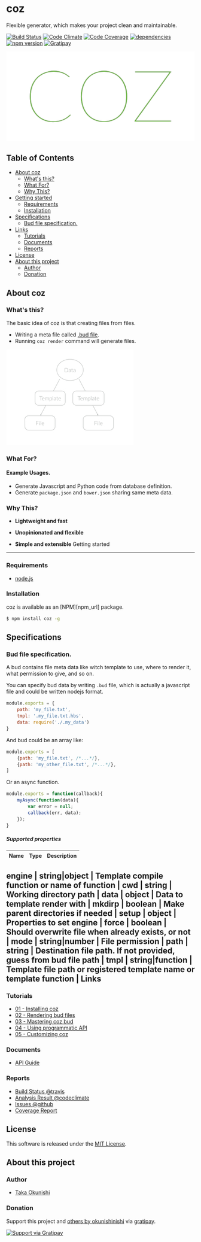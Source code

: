 coz
=====

Flexible generator, which makes your project clean and maintainable.

<!-- Badge start -->

[![Build Status][my_travis_badge_url]][my_travis_url]
[![Code Climate][my_codeclimate_badge_url]][my_codeclimate_url]
[![Code Coverage][my_codeclimate_coverage_badge_url]][my_codeclimate_url]
[![dependencies][my_gemnasium_badge_url]][my_gemnasium_url]
[![npm version][my_npm_budge_url]][my_npm_url]
[![Gratipay][my_gratipay_budge_url]][my_gratipay_url]

<!-- Badge end -->


<!-- Banner start -->

<a href="https://github.com/okunishinishi/coz#readme"><img style="height:px;" src="assets/images/coz-banner.png" height=""/></a>

<!-- Banner end -->


<!-- Table start -->

Table of Contents
-----
- [About coz](#01-about)
    - [What's this?](#01-about--whats-this)
    - [What For?](#01-about--what--for)
    - [Why This?](#01-about--why--this)
- [Getting started](#02-howto)
    - [Requirements](#02-howto--requirements)
    - [Installation](#02-howto--installation)
- [Specifications](#03-spec)
    - [Bud file specification.](#03-spec--bud-file-specification-)
- [Links](#09-links)
    - [Tutorials](#09-links--tutorials)
    - [Documents](#09-links--documents)
    - [Reports](#09-links--reports)
- [License](#10-license)
- [About this project](#11-project)
    - [Author](#11-project--author)
    - [Donation](#11-project--donation)

<!-- Table end -->


<!-- Sections start -->

<a name="01-about"></a>
About coz
------

<a name="01-about--whats-this"></a>
### What's this?

The basic idea of coz is that creating files from files.

+ Writing a meta file called [.bud file](#spec-bud-spec).
+ Running `coz render` command will generate files.

<img style="height:256px;" src="assets/images/coz-outline.jpg" height="256">

<a name="01-about--what--for"></a>
### What For?


#### Example Usages.
+ Generate Javascript and Python code from database definition.
+ Generate `package.json` and `bower.json` sharing same meta data.


<a name="01-about--why--this"></a>
### Why This?

+ **Lightweight and fast**

+ **Unopinionated and flexible**
+ **Simple and extensible**
<a name="02-howto"></a>
Getting started
------

<a name="02-howto--requirements"></a>
### Requirements

+ [node.js][nodejs_url]


<a name="02-howto--installation"></a>
### Installation

coz is available as an [NPM][npm_url] package.

```bash
$ npm install coz -g
```


<a name="03-spec"></a>
Specifications
---------

<a name="spec-bud-spec"></a>
<a name="03-spec--bud-file-specification-"></a>
### Bud file specification.

A bud contains file meta data like witch template to use, where to render it, what permission to give, and so on.

You can specify bud data by writing `.bud` file, which is actually a javascript file and could be written nodejs format.

```Javascript
module.exports = {
    path: 'my_file.txt',
    tmpl: '.my_file.txt.hbs',
    data: require('./.my_data')
}
```

And bud could be an array like:

```Javascript
module.exports = [
    {path: 'my_file.txt', /*...*/},
    {path: 'my_other_file.txt', /*...*/},
]
```

Or an async function.

```Javascript
module.exports = function(callback){
    myAsync(function(data){
        var error = null;
        callback(err, data);
    });
}
```

##### Supported properties

Name | Type | Description
----- | ----- | -----

engine | string&#124;object | Template compile function or name of function | 
cwd | string | Working directory path | 
data | object | Data to template render with | 
mkdirp | boolean | Make parent directories if needed | 
setup | object | Properties to set engine | 
force | boolean | Should overwrite file when already exists, or not | 
mode | string&#124;number | File permission | 
path | string | Destination file path. If not provided, guess from bud file path | 
tmpl | string&#124;function | Template file path or registered template name or template function | 
<a name="09-links"></a>
Links
------

<a name="09-links--tutorials"></a>
### Tutorials


+ [01 - Installing coz](01%20-%20Installing%20coz)
+ [02 - Rendering bud files](02%20-%20Rendering%20bud%20files)
+ [03 - Mastering coz bud](03%20-%20Mastering%20coz%20bud)
+ [04 - Using programmatic API](04%20-%20Using%20programmatic%20API)
+ [05 - Customizing coz](05%20-%20Customizing%20coz)

<a name="09-links--documents"></a>
### Documents

+ [API Guide][my_apiguide_url]

<a name="09-links--reports"></a>
### Reports

+ [Build Status @travis][my_travis_url]
+ [Analysis Result @codeclimate][my_codeclimate_url]
+ [Issues @github](https://github.com/okunishinishi/coz/issues)
+ [Coverage Report][my_coverage_url]

<a name="10-license"></a>
License
-------
This software is released under the [MIT License](https://raw.githubusercontent.com/okunishinishi/coz/master/LICENSE).

<a name="11-project"></a>
About this project
--------

<a name="11-project--author"></a>
### Author

+ [Taka Okunishi](http://okunishitaka.com)

<a name="11-project--donation"></a>
### Donation

Support this project and [others by okunishinishi][my_gratipay_url] via [gratipay][my_gratipay_url].

[<img src="https://cdn.rawgit.com/gratipay/gratipay-badge/2.3.0/dist/gratipay.svg" alt="Support via Gratipay"/>][my_gratipay_url]


<!-- Sections end -->


<!-- Links start -->

[nodejs_url]: http://nodejs.org/
[my_travis_url]: http://travis-ci.org/okunishinishi/coz
[my_travis_badge_url]: http://img.shields.io/travis/okunishinishi/coz.svg?style=flat
[my_codeclimate_url]: http://codeclimate.com/github/okunishinishi/coz
[my_codeclimate_badge_url]: http://img.shields.io/codeclimate/github/okunishinishi/coz.svg?style=flat
[my_codeclimate_coverage_badge_url]: http://img.shields.io/codeclimate/coverage/github/okunishinishi/coz.svg?style=flat
[my_apiguide_url]: http://okunishinishi.github.io/coz/apiguide/
[my_coverage_url]: http://okunishinishi.github.io/coz/coverage/lcov-report
[my_coverage_report_url]: http://okunishinishi.github.io/coz/coverage/lcov-report/
[my_gratipay_url]: https://gratipay.com/okunishinishi/
[my_gratipay_budge_url]: http://img.shields.io/gratipay/okunishinishi.svg?style=flat
[my_npm_url]: http://www.npmjs.org/package/coz
[my_npm_budge_url]: http://img.shields.io/npm/v/coz.svg?style=flat
[my_tag_url]: http://github.com/okunishinishi/coz/releases/tag/
[my_tag_badge_url]: http://img.shields.io/github/tag/okunishinishi/coz.svg?style=flat
[my_gemnasium_url]: http://gemnasium.com/okunishinishi/coz
[my_gemnasium_badge_url]: http://img.shields.io/gemnasium/okunishinishi/coz.svg?style=flat

<!-- Links end-->
